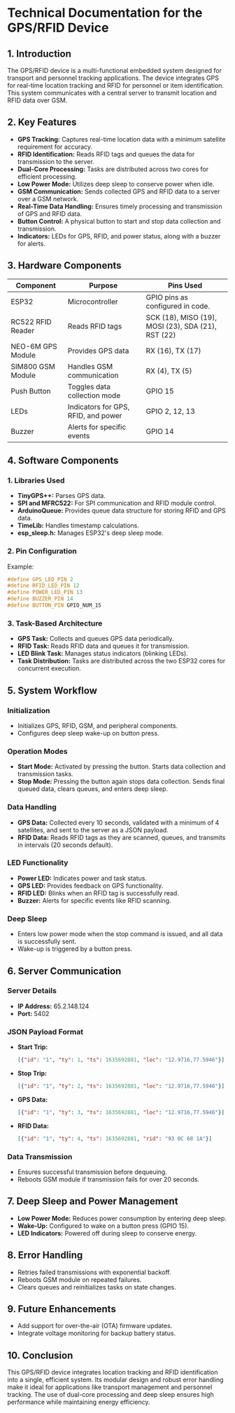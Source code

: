 # Technical Documentation for the GPS/RFID Device

## 1. Introduction

The GPS/RFID device is a multi-functional embedded system designed for transport and personnel tracking applications. The device integrates GPS for real-time location tracking and RFID for personnel or item identification. This system communicates with a central server to transmit location and RFID data over GSM.

## 2. Key Features

- **GPS Tracking:** Captures real-time location data with a minimum satellite requirement for accuracy.
- **RFID Identification:** Reads RFID tags and queues the data for transmission to the server.
- **Dual-Core Processing:** Tasks are distributed across two cores for efficient processing.
- **Low Power Mode:** Utilizes deep sleep to conserve power when idle.
- **GSM Communication:** Sends collected GPS and RFID data to a server over a GSM network.
- **Real-Time Data Handling:** Ensures timely processing and transmission of GPS and RFID data.
- **Button Control:** A physical button to start and stop data collection and transmission.
- **Indicators:** LEDs for GPS, RFID, and power status, along with a buzzer for alerts.

## 3. Hardware Components

| Component          | Purpose                                   | Pins Used                                  |
|--------------------|-------------------------------------------|-------------------------------------------|
| ESP32             | Microcontroller                          | GPIO pins as configured in code.          |
| RC522 RFID Reader | Reads RFID tags                          | SCK (18), MISO (19), MOSI (23), SDA (21), RST (22) |
| NEO-6M GPS Module | Provides GPS data                        | RX (16), TX (17)                          |
| SIM800 GSM Module | Handles GSM communication                | RX (4), TX (5)                            |
| Push Button       | Toggles data collection mode             | GPIO 15                                   |
| LEDs              | Indicators for GPS, RFID, and power      | GPIO 2, 12, 13                            |
| Buzzer            | Alerts for specific events               | GPIO 14                                   |

## 4. Software Components

### 1. Libraries Used
- **TinyGPS++:** Parses GPS data.
- **SPI and MFRC522:** For SPI communication and RFID module control.
- **ArduinoQueue:** Provides queue data structure for storing RFID and GPS data.
- **TimeLib:** Handles timestamp calculations.
- **esp_sleep.h:** Manages ESP32's deep sleep mode.

### 2. Pin Configuration

Example:
```cpp
#define GPS_LED_PIN 2
#define RFID_LED_PIN 12
#define POWER_LED_PIN 13
#define BUZZER_PIN 14
#define BUTTON_PIN GPIO_NUM_15
```

### 3. Task-Based Architecture
- **GPS Task:** Collects and queues GPS data periodically.
- **RFID Task:** Reads RFID data and queues it for transmission.
- **LED Blink Task:** Manages status indicators (blinking LEDs).
- **Task Distribution:** Tasks are distributed across the two ESP32 cores for concurrent execution.

## 5. System Workflow

### Initialization
- Initializes GPS, RFID, GSM, and peripheral components.
- Configures deep sleep wake-up on button press.

### Operation Modes
- **Start Mode:** Activated by pressing the button. Starts data collection and transmission tasks.
- **Stop Mode:** Pressing the button again stops data collection. Sends final queued data, clears queues, and enters deep sleep.

### Data Handling
- **GPS Data:** Collected every 10 seconds, validated with a minimum of 4 satellites, and sent to the server as a JSON payload.
- **RFID Data:** Reads RFID tags as they are scanned, queues, and transmits in intervals (20 seconds default).

### LED Functionality
- **Power LED:** Indicates power and task status.
- **GPS LED:** Provides feedback on GPS functionality.
- **RFID LED:** Blinks when an RFID tag is successfully read.
- **Buzzer:** Alerts for specific events like RFID scanning.

### Deep Sleep
- Enters low power mode when the stop command is issued, and all data is successfully sent.
- Wake-up is triggered by a button press.

## 6. Server Communication

### Server Details
- **IP Address:** 65.2.148.124
- **Port:** 5402

### JSON Payload Format
- **Start Trip:**  
  ```json
  [{"id": "1", "ty": 1, "ts": 1635692881, "loc": "12.9716,77.5946"}]
  ```
- **Stop Trip:**  
  ```json
  [{"id": "1", "ty": 2, "ts": 1635692881, "loc": "12.9716,77.5946"}]
  ```
- **GPS Data:**  
  ```json
  [{"id": "1", "ty": 3, "ts": 1635692881, "loc": "12.9716,77.5946"}]
  ```
- **RFID Data:**  
  ```json
  [{"id": "1", "ty": 4, "ts": 1635692881, "rid": "93 0C 68 1A"}]
  ```

### Data Transmission
- Ensures successful transmission before dequeuing.
- Reboots GSM module if transmission fails for over 20 seconds.

## 7. Deep Sleep and Power Management
- **Low Power Mode:** Reduces power consumption by entering deep sleep.
- **Wake-Up:** Configured to wake on a button press (GPIO 15).
- **LED Indicators:** Powered off during sleep to conserve energy.

## 8. Error Handling
- Retries failed transmissions with exponential backoff.
- Reboots GSM module on repeated failures.
- Clears queues and reinitializes tasks on state changes.

## 9. Future Enhancements
- Add support for over-the-air (OTA) firmware updates.
- Integrate voltage monitoring for backup battery status.

## 10. Conclusion
This GPS/RFID device integrates location tracking and RFID identification into a single, efficient system. Its modular design and robust error handling make it ideal for applications like transport management and personnel tracking. The use of dual-core processing and deep sleep ensures high performance while maintaining energy efficiency.

